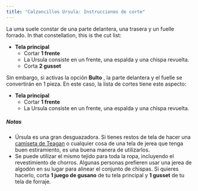 ```yaml
---
title: "Calzoncillos Ursula: Instrucciones de corte"
---
```


La uma suele constar de una parte delantera, una trasera y un fuelle forrado. In that constellation, this is the cut list:

- **Tela principal**
  - Cortar **1 frente**
  - La Ursula consiste en un frente, una espalda y una chispa revuelta.
  - Corta **2 gusset**

Sin embargo, si activas la opción **Bulto** , la parte delantera y el fuelle se convertirán en 1 pieza. En este caso, la lista de cortes tiene este aspecto:

- **Tela principal**
  - Cortar **1 frente**
  - La Ursula consiste en un frente, una espalda y una chispa revuelta.

<Note>

##### Notas

- Úrsula es una gran desguazadora. Si tienes restos de tela de hacer una [camiseta de Teagan](/designs/teagan/) o cualquier cosa de una tela de jerea que tenga buen estiramiento, es una buena manera de utilizarlos.
- Se puede utilizar el mismo tejido para toda la ropa, incluyendo el revestimiento de chorros. Algunas personas prefieren usar una jerea de algodón en su lugar para alinear el conjunto de chispas. Si quieres hacerlo, corta **1 juego de gusano** de tu tela principal y **1 gusset** de tu tela de forraje.

</Note>
